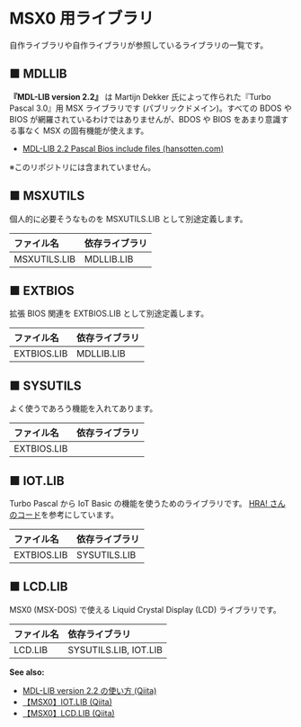 ﻿# MSX0 用ライブラリ
自作ライブラリや自作ライブラリが参照しているライブラリの一覧です。

## ■ MDLLIB
**『MDL-LIB version 2.2』** は Martijn Dekker 氏によって作られた『Turbo Pascal 3.0』用 MSX ライブラリです (パブリックドメイン)。すべての BDOS や BIOS が網羅されているわけではありませんが、BDOS や BIOS をあまり意識する事なく MSX の固有機能が使えます。

 - [MDL-LIB 2.2 Pascal Bios include files (hansotten.com)](http://pascal.hansotten.com/delphi/turbo-pascal-on-cpm-msx-dos-and-ms-dos/)

※このリポジトリには含まれていません。


## ■ MSXUTILS
個人的に必要そうなものを MSXUTILS.LIB として別途定義します。

| ファイル名 | 依存ライブラリ |
|:---|:---|
| MSXUTILS.LIB | MDLLIB.LIB |


## ■ EXTBIOS
拡張 BIOS 関連を EXTBIOS.LIB として別途定義します。

| ファイル名 | 依存ライブラリ |
|:---|:---|
| EXTBIOS.LIB | MDLLIB.LIB |


## ■ SYSUTILS
よく使うであろう機能を入れてあります。

| ファイル名 | 依存ライブラリ |
|:---|:---|
| EXTBIOS.LIB |  |


## ■ IOT.LIB
Turbo Pascal から IoT Basic の機能を使うためのライブラリです。
[HRA! さんのコード](https://github.com/hra1129/for_MSX0/tree/main/sample_program/002_device/2023_05_30_1st_update_version/basicn)を参考にしています。

| ファイル名 | 依存ライブラリ |
|:---|:---|
| EXTBIOS.LIB | SYSUTILS.LIB |


## ■ LCD.LIB
MSX0 (MSX-DOS) で使える Liquid Crystal Display (LCD) ライブラリです。

| ファイル名 | 依存ライブラリ |
|:---|:---|
| LCD.LIB | SYSUTILS.LIB, IOT.LIB|


**See also:**

 - [MDL-LIB version 2.2 の使い方 (Qiita)](https://qiita.com/ht_deko/items/6f15aee0bd25b550e4df)
 - [【MSX0】IOT.LIB (Qiita)](https://qiita.com/ht_deko/items/a5c0bf6e7969093beb3c)
 - [【MSX0】LCD.LIB (Qiita)](https://qiita.com/ht_deko/items/084bdf1abaeb12753b38)
 